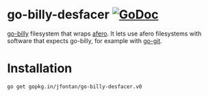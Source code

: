 # go-billy-desfacer [![GoDoc](https://godoc.org/gopkg.in/jfontan/go-billy-desfacer.v0?status.svg)](https://godoc.org/github.com/jfontan/go-billy-desfacer)

[go-billy](https://github.com/src-d/go-billy) filesystem that wraps [afero](https://github.com/spf13/afero). It lets use afero filesystems with software that expects go-billy, for example with [go-git](https://github.com/src-d/go-git).


# Installation

```
go get gopkg.in/jfontan/go-billy-desfacer.v0
```

